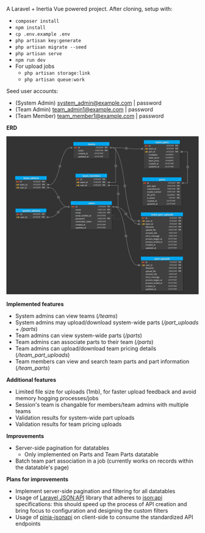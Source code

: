 A Laravel + Inertia Vue powered project. After cloning, setup with:
 - `composer install`
 - `npm install`
 - `cp .env.example .env`
 - `php artisan key:generate`
 - `php artisan migrate --seed`
 - `php artisan serve`
 - `npm run dev`
 - For upload jobs
    - `php artisan storage:link`
    - `php artisan queue:work`

Seed user accounts:
  - (System Admin) system_admin@example.com | password
  - (Team Admin) team_admin1@example.com | password
  - (Team Member) team_member1@example.com | password

**ERD**

![Alt text](ERD.png)

**Implemented features**
- System admins can view teams (*/teams*)
- System admins may upload/download system-wide parts (*/part_uploads* + */parts*)
- Team admins can view system-wide parts (*/parts*)
- Team admins can associate parts to their team (*/parts*)
- Team admins can upload/download team pricing details (*/team_part_uploads*)
- Team members can view and search team parts and part information (*/team_parts*)

**Additional features**
- Limited file size for uploads (1mb), for faster upload feedback and avoid memory hogging processes/jobs
- Session's team is changable for members/team admins with multiple teams
- Validation results for system-wide part uploads
- Validation results for team pricing uploads

**Improvements** 
- Server-side pagination for datatables
  - Only implemented on Parts and Team Parts datatable
- Batch team part association in a job (currently works on records within the datatable's page)

**Plans for improvements**
- Implement server-side pagination and filtering for all datatables
- Usage of [Laravel JSON:API](https://laraveljsonapi.io/) library that adheres to [json:api](https://jsonapi.org/) specifications: this should speed up the process of API creation and bring focus to configuration and designing the custom filters
- Usage of [pinia-jsonapi](https://github.com/mrichar1/pinia-jsonapi) on client-side to consume the standardized API endpoints
